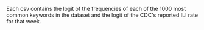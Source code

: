 Each csv contains the logit of the frequencies of each of the 1000 most common keywords in the dataset and the logit of the CDC's reported ILI rate for that week. 
